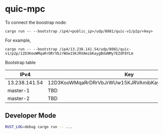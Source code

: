 # quic-mpc

To connect the boostrap node:

```
cargo run -- --bootstrap /ip4/<public_ip>/udp/8081/quic-v1/p2p/<key>
```

For example,

```
cargo run -- --bootstrap /ip4/13.238.141.54/udp/8081/quic-v1/p2p/12D3KooWMqaRrDRrVbJrWUw15KJRVAmibKaygBdaNMy7EZdF8YLm
```

Bootstrap table

| IPv4          | Key                                                  |
| ------------- | ---------------------------------------------------- |
| 13.238.141.54 | 12D3KooWMqaRrDRrVbJrWUw15KJRVAmibKaygBdaNMy7EZdF8YLm |
| master-1      | TBD                                                  |
| master-2      | TBD                                                  |

## Developer Mode

```bash
RUST_LOG=debug cargo run -- ...
```
